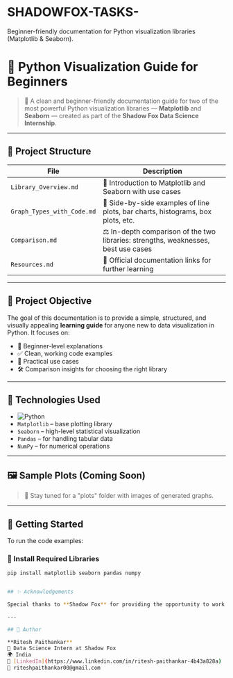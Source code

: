 # SHADOWFOX-TASKS-
Beginner-friendly documentation for Python visualization libraries (Matplotlib &amp; Seaborn).

# 🌟 Python Visualization Guide for Beginners

> 📘 A clean and beginner-friendly documentation guide for two of the most powerful Python visualization libraries — **Matplotlib** and **Seaborn** — created as part of the **Shadow Fox Data Science Internship**.

---

## 📂 Project Structure

| File | Description |
|------|-------------|
| `Library_Overview.md` | 📖 Introduction to Matplotlib and Seaborn with use cases |
| `Graph_Types_with_Code.md` | 🧪 Side-by-side examples of line plots, bar charts, histograms, box plots, etc. |
| `Comparison.md` | ⚖️ In-depth comparison of the two libraries: strengths, weaknesses, best use cases |
| `Resources.md` | 🔗 Official documentation links for further learning |

---

## 🎯 Project Objective

The goal of this documentation is to provide a simple, structured, and visually appealing **learning guide** for anyone new to data visualization in Python. It focuses on:

- 👶 Beginner-level explanations  
- ✅ Clean, working code examples  
- 🧠 Practical use cases  
- 🛠️ Comparison insights for choosing the right library

---

## 🧰 Technologies Used

- ![Python](https://img.shields.io/badge/Python-3.10-blue.svg)
- `Matplotlib` – base plotting library  
- `Seaborn` – high-level statistical visualization  
- `Pandas` – for handling tabular data  
- `NumPy` – for numerical operations

---

## 🖼️ Sample Plots (Coming Soon)

> 🚀 Stay tuned for a "plots" folder with images of generated graphs.

---

## 📘 Getting Started

To run the code examples:

### 🔧 Install Required Libraries
```bash
pip install matplotlib seaborn pandas numpy


## ✨ Acknowledgements

Special thanks to **Shadow Fox** for providing the opportunity to work on real-world data visualization tasks and build hands-on, beginner-friendly content as part of their **Data Science Internship** program.

---

## 👤 Author

**Ritesh Paithankar**
💼 Data Science Intern at Shadow Fox
🌍 India
🔗 [LinkedIn](https://www.linkedin.com/in/ritesh-paithankar-4b43a828a)
📧 riteshpaithankar00@gmail.com
